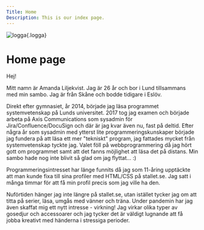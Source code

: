 ```yaml
---
Title: Home
Description: This is our index page.
---
```


![logga](%assets_url%/img/logga.png#logga){.logga}

Home page
==========================

Hej!

Mitt namn är Amanda Liljekvist. Jag är 26 år och bor i Lund tillsammans med min sambo. Jag är från Skåne och bodde tidigare i Eslöv.

Direkt efter gymnasiet, år 2014, började jag läsa programmet systemvetenskap på Lunds universitet. 2017 tog jag examen och började arbeta på Axis Communications som sysadmin för Jira/Confluence/DocuSign och där är jag kvar även nu, fast på deltid. Efter några år som sysadmin med ytterst lite programmeringskunskaper började jag fundera på att läsa ett mer "tekniskt" program, jag fattades mycket från systemvetenskap tyckte jag. Valet föll på webbprogrammering då jag hört gott om programmet samt att det fanns möjlighet att läsa det på distans. Min sambo hade nog inte blivit så glad om jag flyttat... :)

Programmeringsintresset har länge funnits då jag som 11-åring upptäckte att man kunde fixa till sina profiler med HTML/CSS på stallet.se. Jag satt i många timmar för att få min profil precis som jag ville ha den.

Nuförtiden hänger jag inte längre på stallet.se, utan istället tycker jag om att titta på serier, läsa, umgås med vänner och träna. Under pandemin har jag även skaffat mig ett nytt intresse - virkning! Jag virkar olika typer av gosedjur och accessoarer och jag tycker det är väldigt lugnande att få jobba kreativt med händerna i stressiga perioder.

<!-- ---
Title: Report
Description: This is my report page.
Template: report
---

Report
==========================

<div class="kmom-box">
Kmom01
</div>

<div class="kmom-box">
Kmom02
</div>

<div class="kmom-box">
Kmom03
</div>

<div class="kmom-box">
Kmom04
</div>

<div class="kmom-box">
Kmom05
</div>

<div class="kmom-box">
Kmom06
</div>

<div class="kmom-box project">
Kmom10
</div> -->
